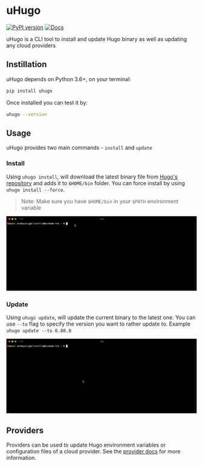 # uHugo

[![PyPI version](https://badge.fury.io/py/uhugo.svg)](https://badge.fury.io/py/uhugo) [![Docs](https://img.shields.io/badge/Documentation-Documentation%20for%20uHugo-green)](https://akshaybabloo.github.io/uHugo/)

uHugo is a CLI tool to install and update Hugo binary as well as updating any cloud providers

## Instillation

uHugo depends on Python 3.6+, on your terminal:

```sh
pip install uhugo
```

Once installed you can test it by:

```sh
uhugo --version
```

## Usage

uHugo provides two main commands - `install` and `update`

### Install

Using `uhugo install`, will download the latest binary file from [Hugo's repository](https://github.com/gohugoio/hugo) and adds it to `$HOME/bin` folder. You can force install by using `uhugo install --force`.

> Note: Make sure you have `$HOME/bin` in your `$PATH` environment variable

![uhugo install](https://github.com/akshaybabloo/uHugo/raw/main/screenshots/cmd-install.gif)

### Update

Using `uhugo update`, will update the current binary to the latest one. You can use `--to` flag to specify the version you want to rather update to. Example `uhugo update --to 0.80.0`

![uhugo update](https://github.com/akshaybabloo/uHugo/raw/main/screenshots/cmd-update.gif)

## Providers

Providers can be used to update Hugo environment variables or configuration files of a cloud provider. See the [provider docs](https://akshaybabloo.github.io/uHugo/providers/index.html) for more information.
